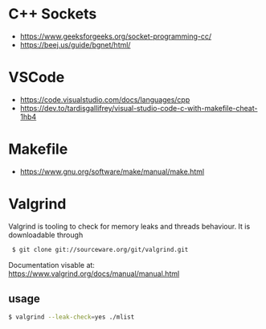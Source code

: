 # C++ Sockets

- https://www.geeksforgeeks.org/socket-programming-cc/
- https://beej.us/guide/bgnet/html/ 

# VSCode
- https://code.visualstudio.com/docs/languages/cpp
- https://dev.to/tardisgallifrey/visual-studio-code-c-with-makefile-cheat-1hb4

# Makefile
- https://www.gnu.org/software/make/manual/make.html

# Valgrind
Valgrind is tooling to check for memory leaks and threads behaviour.
It is downloadable through 
```bash
 $ git clone git://sourceware.org/git/valgrind.git
 ```

 Documentation visable at: https://www.valgrind.org/docs/manual/manual.html 

 ## usage
 ```bash
 $ valgrind --leak-check=yes ./mlist
 ```